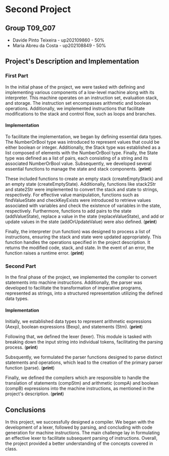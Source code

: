 # Second Project

## Group T09_G07
- Davide Pinto Teixeira - up202109860 - 50%
- Maria Abreu da Costa - up202108849 - 50%

## Project's Description and Implementation

### First Part
In the initial phase of the project, we were tasked with defining and implementing various components of a low-level machine along with its interpreter. This machine operates on an instruction set, evaluation stack, and storage. The instruction set encompasses arithmetic and boolean operations. Additionally, we implemented instructions that facilitate modifications to the stack and control flow, such as loops and branches.

#### Implementation
To facilitate the implementation, we began by defining essential data types. The NumberOrBool type was introduced to represent values that could be either boolean or integer. Additionally, the Stack type was established as a list composed of elements with the NumberOrBool type. Finally, the State type was defined as a list of pairs, each consisting of a string and its associated NumberOrBool value.
Subsequently, we developed several essential functions to manage the state and stack components.
(**print**) 

These included functions to create an empty stack (createEmptyStack) and an empty state (createEmptyState). Additionally, functions like stack2Str and state2Str were implemented to convert the stack and state to strings, respectively. For effective value manipulation, functions such as findValueState and checkKeyExists were introduced to retrieve values associated with variables and check the existence of variables in the state, respectively. Furthermore, functions to add pairs to the state (addValueState), replace a value in the state (replaceValueState), and add or update values in the state (addOrUpdateValue) were also defined.
(**print**)

Finally, the interpreter (run function) was designed to process a list of instructions, ensuring the stack and state were updated appropriately. This function handles the operations specified in the project description. It returns the modified code, stack, and state. In the event of an error, the function raises a runtime error.
(**print**)



### Second Part
In the final phase of the project, we implemented the compiler to convert statements into machine instructions. Additionally, the parser was developed to facilitate the transformation of imperative programs, represented as strings, into a structured representation utilizing the defined data types.

#### Implementation
Initially, we established data types to represent arithmetic expressions (Aexp), boolean expressions (Bexp), and statements (Stm).
(**print**)

Following that, we defined the lexer (lexer). This module is tasked with breaking down the input string into individual tokens, facilitating the parsing process.
(**print**)

Subsquently, we formulated the parser functions designed to parse distinct statements and operations, which lead to the creation of the primary parser function (parse).
(**print**)

Finally, we defined the compilers which are responsible to handle the translation of statements (compStm) and arithmetic (compA) and boolean (compB) expressions into the machine instructions, as mentioned in the project's description.
(**print**)



## Conclusions
In this project, we successfully designed a compiler. We began with the development of a lexer, followed by parsing, and concluding with code generation for machine instructions. The main challenge lay in formulating an effective lexer to facilitate subsequent parsing of instructions. Overall, the project provided a better understanding of the concepts covered in class.